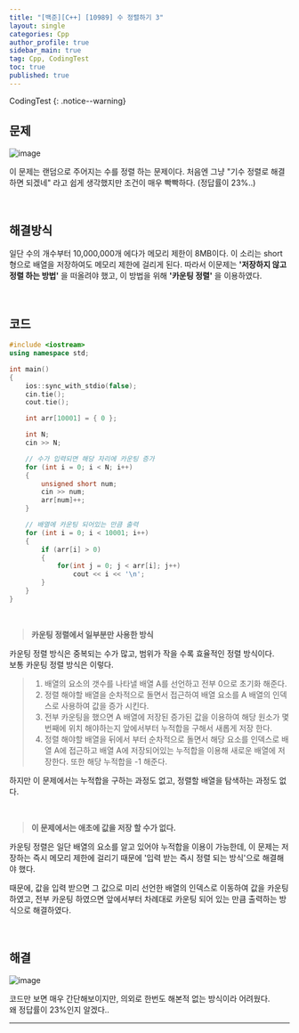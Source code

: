 ```yaml
---
title: "[백준][C++] [10989] 수 정렬하기 3"
layout: single
categories: Cpp
author_profile: true
sidebar_main: true
tag: Cpp, CodingTest
toc: true
published: true
---
```




CodingTest
{: .notice--warning}



## 문제

![image](https://github.com/PREADIM/PREADIM.github.io/assets/69719507/748766bd-c3d9-40b5-9de3-5d3214f2ab11)

이 문제는 랜덤으로 주어지는 수를 정렬 하는 문제이다. 처음엔 그냥 "기수 정렬로 해결하면 되겠네" 라고 쉽게 생각했지만 조건이 매우 빡빡하다. (정답률이 23%..)


<br>



## 해결방식


일단 수의 개수부터 10,000,000개 에다가 메모리 제한이 8MB이다. 이 소리는 short형으로 배열을 저장하여도 메모리 제한에 걸리게 된다. 따라서 이문제는 **'저장하지 않고 정렬 하는 방법'** 을 떠올려야 했고, 이 방법을 위해 **'카운팅 정렬'** 을 이용하였다.


<br>


## 코드



```cpp
#include <iostream>
using namespace std;

int main()
{
	ios::sync_with_stdio(false);
	cin.tie();
	cout.tie();

	int arr[10001] = { 0 };

	int N;
	cin >> N;

    // 수가 입력되면 해당 자리에 카운팅 증가
	for (int i = 0; i < N; i++)
	{
		unsigned short num;
		cin >> num;
		arr[num]++;
	}

    // 배열에 카운팅 되어있는 만큼 출력
	for (int i = 0; i < 10001; i++)
	{
		if (arr[i] > 0)
		{
			for(int j = 0; j < arr[i]; j++)
				cout << i << '\n';
		}	
	}		
}
```

<br>

> **카운팅 정렬에서 일부분만 사용한 방식**

카운팅 정렬 방식은 중복되는 수가 많고, 범위가 작을 수록 효율적인 정렬 방식이다.   
보통 카운팅 정렬 방식은 이렇다.
>  1. 배열의 요소의 갯수를 나타낼 배열 A를 선언하고 전부 0으로 초기화 해준다.
>  2. 정렬 해야할 배열을 순차적으로 돌면서 접근하여 배열 요소를 A 배열의 인덱스로 사용하여 값을 증가 시킨다.
>  3. 전부 카운팅을 했으면 A 배열에 저장된 증가된 값을 이용하여 해당 원소가 몇 번째에 위치 해야하는지 앞에서부터 누적합을 구해서 새롭게 저장 한다.
>  4. 정렬 해야할 배열을 뒤에서 부터 순차적으로 돌면서 해당 요소를 인덱스로 배열 A에 접근하고 배열 A에 저장되어있는 누적합을 이용해 새로운 배열에 저장한다. 또한 해당 누적합을 -1 해준다.

하지만 이 문제에서는 누적합을 구하는 과정도 없고, 정렬할 배열을 탐색하는 과정도 없다.


<br>

> **이 문제에서는 애초에 값을 저장 할 수가 없다.**

카운팅 정렬은 일단 배열의 요소를 알고 있어야 누적합을 이용이 가능한데, 이 문제는 저장하는 즉시 메모리 제한에 걸리기 때문에 '입력 받는 즉시 정렬 되는 방식'으로 해결해야 했다.   

때문에, 값을 입력 받으면 그 값으로 미리 선언한 배열의 인덱스로 이동하여 값을 카운팅 하였고, 전부 카운팅 하였으면 앞에서부터 차례대로 카운팅 되어 있는 만큼 출력하는 방식으로 해결하였다.


<br>


## 해결

![image](https://github.com/PREADIM/PREADIM.github.io/assets/69719507/09882c4b-e826-49b0-bded-9459f62130a2)



코드만 보면 매우 간단해보이지만, 의외로 한번도 해본적 없는 방식이라 어려웠다.   
왜 정답률이 23%인지 알겠다..


***